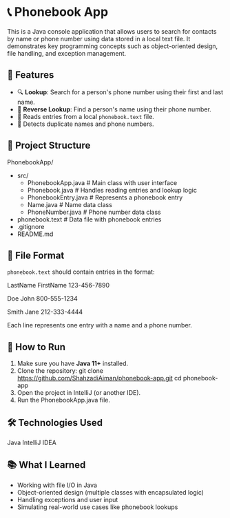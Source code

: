# 📞 Phonebook App

This is a Java console application that allows users to search for contacts by name or phone number using data stored in a local text file. It demonstrates key programming concepts such as object-oriented design, file handling, and exception management.

## 🧠 Features

- 🔍 **Lookup**: Search for a person's phone number using their first and last name.
- 🔁 **Reverse Lookup**: Find a person's name using their phone number.
- 🧾 Reads entries from a local `phonebook.text` file.
- 🧪 Detects duplicate names and phone numbers.

## 📂 Project Structure

PhonebookApp/
- src/
  - PhonebookApp.java       # Main class with user interface
  - Phonebook.java          # Handles reading entries and lookup logic
  - PhonebookEntry.java     # Represents a phonebook entry
  - Name.java               # Name data class
  - PhoneNumber.java        # Phone number data class
- phonebook.text            # Data file with phonebook entries
- .gitignore
- README.md


## 📝 File Format

`phonebook.text` should contain entries in the format:

LastName FirstName 123-456-7890

Doe John 800-555-1234

Smith Jane 212-333-4444


Each line represents one entry with a name and a phone number.

## 🚀 How to Run

1. Make sure you have **Java 11+** installed.
2. Clone the repository:
   git clone https://github.com/ShahzadiAiman/phonebook-app.git
   cd phonebook-app
4. Open the project in IntelliJ (or another IDE).
5. Run the PhonebookApp.java file.

## 🛠️ Technologies Used

Java
IntelliJ IDEA

## 📚 What I Learned

- Working with file I/O in Java
- Object-oriented design (multiple classes with encapsulated logic)
- Handling exceptions and user input
- Simulating real-world use cases like phonebook lookups
